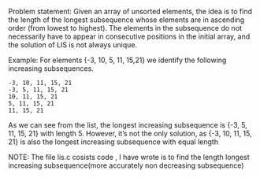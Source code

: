 Problem statement: Given an array of unsorted elements, the idea is to find the length of the longest subsequence whose elements are in ascending order (from lowest to highest).
                  The elements in the subsequence do not necessarily have to appear in consecutive positions in the initial array, and the solution of LIS is not always unique.


Example: For elements {-3, 10, 5, 11, 15,21} we identify the following increasing subsequences.

    -3, 10, 11, 15, 21
    -3, 5, 11, 15, 21
    10, 11, 15, 21
    5, 11, 15, 21
    11, 15, 21

As we can see from the list, the longest increasing subsequence is {-3, 5, 11, 15, 21} with length 5. However, it’s not the only solution, as {-3, 10, 11, 15, 21} is also the longest increasing subsequence with equal length


NOTE: The file lis.c cosists code , I have wrote is to find the length longest increasing subsequence(more accurately non decreasing subsequence)
